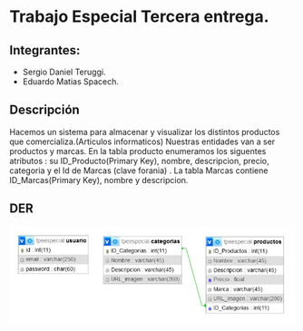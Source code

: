 # Trabajo Especial Tercera entrega.

## Integrantes:

- Sergio Daniel Teruggi.
- Eduardo Matias Spacech.

## Descripción

Hacemos un sistema para almacenar y visualizar los distintos productos que comercializa.(Articulos informaticos)
Nuestras entidades van a ser productos y marcas.
En la tabla producto enumeramos los siguentes atributos : su ID_Producto(Primary Key), nombre, descripcion, precio, categoria y el Id de Marcas (clave forania) .
La tabla Marcas contiene ID_Marcas(Primary Key), nombre y descripcion.

## DER

![Diagrama Entidad Relación](/DiagramaBD.jpg)
